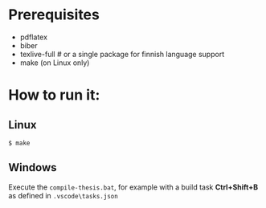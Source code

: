 # Prerequisites
- pdflatex
- biber
- texlive-full # or a single package for finnish language support
- make (on Linux only)

# How to run it:

## Linux
```
$ make
```

## Windows
Execute the `compile-thesis.bat`, for example with a build task **Ctrl+Shift+B** as defined in `.vscode\tasks.json`
